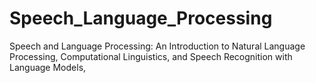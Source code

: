 # Speech_Language_Processing
Speech and Language Processing: An Introduction to Natural Language Processing, Computational Linguistics, and Speech Recognition with Language Models,
